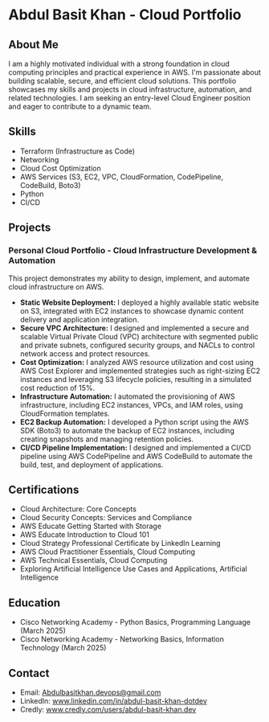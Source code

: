# Abdul Basit Khan - Cloud Portfolio

## About Me

I am a highly motivated individual with a strong foundation in cloud computing principles and practical experience in AWS. I'm passionate about building scalable, secure, and efficient cloud solutions. This portfolio showcases my skills and projects in cloud infrastructure, automation, and related technologies. I am seeking an entry-level Cloud Engineer position and eager to contribute to a dynamic team.

## Skills

* Terraform (Infrastructure as Code)
* Networking
* Cloud Cost Optimization
* AWS Services (S3, EC2, VPC, CloudFormation, CodePipeline, CodeBuild, Boto3)
* Python
* CI/CD

## Projects

###   Personal Cloud Portfolio - Cloud Infrastructure Development & Automation

This project demonstrates my ability to design, implement, and automate cloud infrastructure on AWS.

* **Static Website Deployment:** I deployed a highly available static website on S3, integrated with EC2 instances to showcase dynamic content delivery and application integration.
* **Secure VPC Architecture:** I designed and implemented a secure and scalable Virtual Private Cloud (VPC) architecture with segmented public and private subnets, configured security groups, and NACLs to control network access and protect resources.
* **Cost Optimization:** I analyzed AWS resource utilization and cost using AWS Cost Explorer and implemented strategies such as right-sizing EC2 instances and leveraging S3 lifecycle policies, resulting in a simulated cost reduction of 15%.
* **Infrastructure Automation:** I automated the provisioning of AWS infrastructure, including EC2 instances, VPCs, and IAM roles, using CloudFormation templates.
* **EC2 Backup Automation:** I developed a Python script using the AWS SDK (Boto3) to automate the backup of EC2 instances, including creating snapshots and managing retention policies.
* **CI/CD Pipeline Implementation:** I designed and implemented a CI/CD pipeline using AWS CodePipeline and AWS CodeBuild to automate the build, test, and deployment of applications.

## Certifications

* Cloud Architecture: Core Concepts
* Cloud Security Concepts: Services and Compliance
* AWS Educate Getting Started with Storage
* AWS Educate Introduction to Cloud 101
* Cloud Strategy Professional Certificate by LinkedIn Learning
* AWS Cloud Practitioner Essentials, Cloud Computing
* AWS Technical Essentials, Cloud Computing
* Exploring Artificial Intelligence Use Cases and Applications, Artificial Intelligence

## Education

* Cisco Networking Academy - Python Basics, Programming Language (March 2025)
* Cisco Networking Academy - Networking Basics, Information Technology (March 2025)

## Contact

* Email: Abdulbasitkhan.devops@gmail.com
* LinkedIn: www.linkedin.com/in/abdul-basit-khan-dotdev
* Credly: www.credly.com/users/abdul-basit-khan.dev
